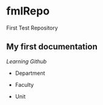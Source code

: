 # fmlRepo
First Test Repository
## My first documentation
*Learning Github* 



* Department
- Faculty
+ Unit
